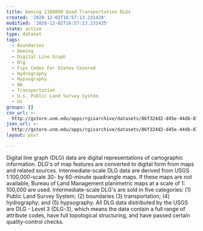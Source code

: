 ```yaml
---
title: Deming 1100000 Quad Transportation DLGs
created: '2020-12-02T16:57:13.231428'
modified: '2020-12-02T16:57:13.231435'
state: active
type: dataset
tags:
  - Boundaries
  - Deming
  - Digital Line Graph
  - Dlg
  - Fips Codes For States Covered
  - Hydrography
  - Hypsography
  - Nm
  - Transportation
  - U.s. Public Land Survey System
  - Us
groups: []
csv_url: >-
  http://gstore.unm.edu/apps/rgisarchive/datasets/86f324d2-d45e-44db-8750-335c8fef12b7/tdemingshp.derived.csv
json_url: >-
  http://gstore.unm.edu/apps/rgisarchive/datasets/86f324d2-d45e-44db-8750-335c8fef12b7/tdemingshp.derived.json
layout: post

---
```


Digital line graph (DLG) data are digital representations of
cartographic information. DLG's of map features are
converted to digital form from maps and related sources.
Intermediate-scale DLG data are derived from USGS
1:100,000-scale 30- by 60-minute quadrangle maps. If these
maps are not available, Bureau of Land Management
planimetric maps at a scale of 1: 100,000 are used.
Intermediate-scale DLG's are sold in five categories: (1)
Public Land Survey System; (2) boundaries (3)
transportation; (4) hydrography; and (5) hypsography. All
DLG data distributed by the USGS are DLG - Level 3 (DLG-3),
which means the data contain a full range of attribute
codes, have full topological structuring, and have passed
certain quality-control checks.

